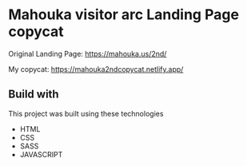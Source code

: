 # Mahouka visitor arc Landing Page copycat

Original Landing Page: https://mahouka.us/2nd/

My copycat: https://mahouka2ndcopycat.netlify.app/

## Build with

This project was built using these technologies

- HTML
- CSS
- SASS
- JAVASCRIPT
  
